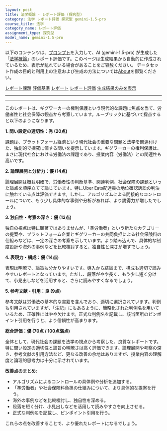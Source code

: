 ```yaml
---
layout: post
title: 法学概論 - レポート評価 (探究型)
category: 法学 レポート評価 探究型 gemini-1.5-pro
course_title: 法学
category_name: レポート評価
assignment_type: 探究型
model_name: gemini-1.5-pro
---
```


以下のコンテンツは、[プロンプト](http://127.0.0.1:8000/generated/法学/gemini-1.5-pro/prompt_レポート評価-探究型.md)を入力して、AI (gemini-1.5-pro) が生成した「[法学概論](/contents/法学/)」のレポート評価です。このページは生成結果から自動的に作成されているため、表示が乱れている場合があることをご容赦ください。
データセット作成の目的と利用上の注意および生成の方法については[About](/About)を御覧ください。

[レポート課題](../レポート課題-探究型)
[評価基準](../評価基準-探究型)
[レポート](../レポート-探究型)
[レポート評価](../レポート評価-探究型)
[生成結果のみを表示](http://127.0.0.1:8000/generated/法学/gemini-1.5-pro/レポート評価-探究型.md)
  

***
***
  
このレポートは、ギグワーカーの権利保護という現代的な課題に焦点を当て、労働者性と社会保障の観点から考察しています。ルーブリックに基づいて採点すると以下のようになります。

**1. 問い設定の適切性：秀 (20点)**

課題は、プラットフォーム経済という現代社会の重要な問題と法学を関連付けた、独創的で探究に値する問いを提示しています。ギグワーカーの権利保護は、まさに現代社会における労働法の課題であり、授業内容（労働法）との関連性も高いです。

**2. 論理展開と分析力：優 (14点)**

論理展開は概ね明確で、労働者性の判断基準、関連判例、社会保障の課題といった論点を順序立てて論じています。特にUber Eats配達員の地位確認訴訟の判決に触れている点は評価できます。しかし、アルゴリズムによる間接的なコントロールについて、もう少し具体的な事例や分析があれば、より説得力が増したでしょう。

**3. 独自性・考察の深さ：優 (13点)**

独自の視点は特に顕著ではありませんが、「準労働者」という新たなカテゴリーの提案や、プラットフォーム企業とギグワーカーの共同負担による社会保険料の仕組みなどは、一定の深さの考察を示しています。より踏み込んで、具体的な制度設計や海外の事例などを比較検討すると、独自性と深さが増すでしょう。

**4. 表現力・構成：優 (14点)**

表現は明瞭で、論旨も分かりやすいです。導入から結論まで、構成も適切で読みやすいレポートとなっています。ただし、段落がやや長く、もう少し短く分けて、小見出しなどを活用すると、さらに読みやすくなるでしょう。

**5. 参考文献・引用：良 (9点)**

参考文献は労働法の基本的な書籍を含んでおり、適切に選択されています。判例も引用されていますが、「注記」にもあるように、簡略化された判例名を用いているため、正確性にはやや欠けます。正式な判例名を記載し、該当箇所のピンポイント引用を行うと、より信頼性が高まります。

**総合評価：優 (70点 / 100点満点)**

全体として、現代社会の課題を法学の視点から考察した、良質なレポートです。特に問い設定の適切性と論旨の明瞭さは高く評価できます。論理展開や考察の深さ、参考文献の引用方法など、更なる改善の余地はありますが、授業内容の理解度と論理的思考力は十分に示されています。


**改善点のまとめ:**

* アルゴリズムによるコントロールの具体例や分析を追加する。
* 「準労働者」や社会保険料負担の仕組みについて、より具体的な提案を行う。
* 海外の事例などを比較検討し、独自性を深める。
* 段落を短く分け、小見出しなどを活用して読みやすさを向上させる。
* 正式な判例名を記載し、ピンポイント引用を行う。


これらの点を改善することで、より優れたレポートになるでしょう。

